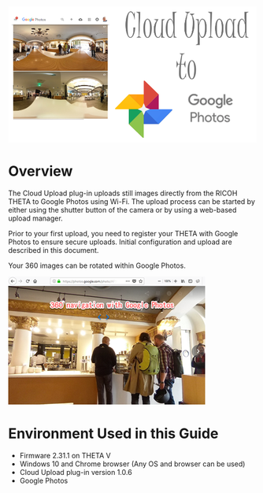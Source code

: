 
![](/cloud-upload/img/cover.png)

# Overview

The Cloud Upload plug-in uploads still images directly from
the RICOH THETA to Google Photos using Wi-Fi. The upload
process can be started by either using the shutter button
of the camera or by using a web-based upload manager.

Prior to your first upload, you need to register your
THETA with Google Photos to ensure secure uploads. 
Initial configuration and upload are described in this document.

Your 360 images can be rotated within Google Photos.

![](/cloud-upload/img/overview/photos-navigation.png)

# Environment Used in this Guide

- Firmware 2.31.1 on THETA V
- Windows 10 and Chrome browser (Any OS and browser can be used)
- Cloud Upload plug-in version 1.0.6
- Google Photos